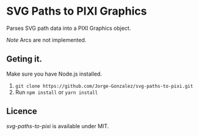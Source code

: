 # SVG Paths to PIXI Graphics

Parses SVG path data into a PIXI Graphics object.

*Note* Arcs are not implemented.


## Geting it.

Make sure you have Node.js installed.

1. `git clone https://github.com/Jorge-Gonzalez/svg-paths-to-pixi.git`
2. Run `npm install` or `yarn install`

## Licence

_svg-paths-to-pixi_ is available under MIT.
